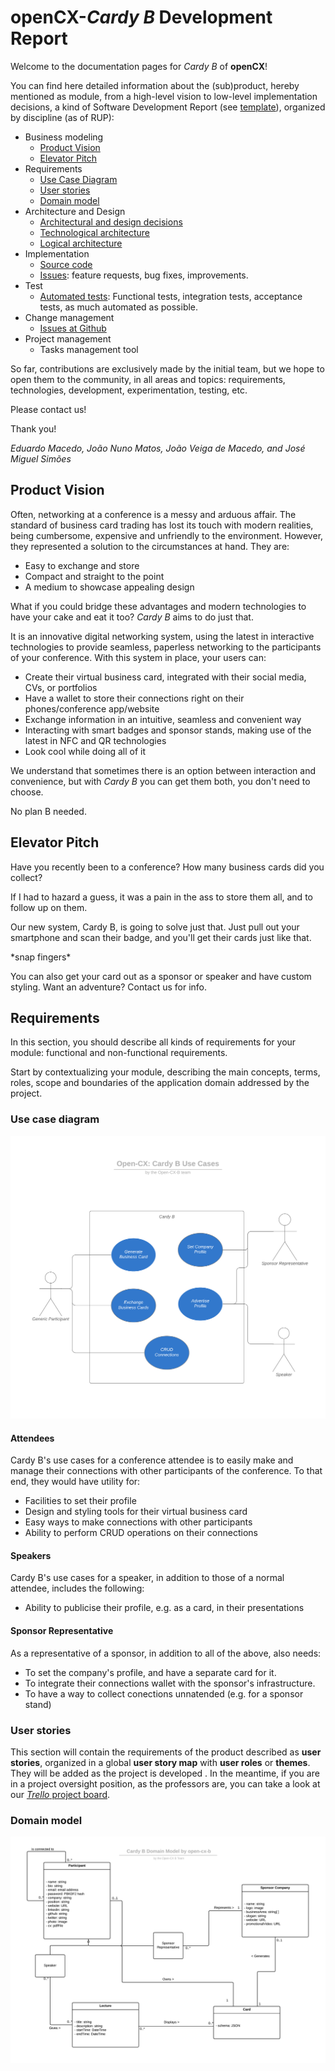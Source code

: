 # openCX-*Cardy B* Development Report

Welcome to the documentation pages for *Cardy B* of **openCX**!

You can find here detailed information about the (sub)product, hereby mentioned as module, from a high-level vision to low-level implementation decisions, a kind of Software Development Report (see [template](https://github.com/softeng-feup/open-cx/blob/master/docs/templates/Development-Report.md)), organized by discipline (as of RUP):

* Business modeling
  * [Product Vision](#Product-Vision)
  * [Elevator Pitch](#Elevator-Pitch)
* Requirements
  * [Use Case Diagram](#Use-case-diagram)
  * [User stories](#User-stories)
  * [Domain model](#Domain-model)
* Architecture and Design
  * [Architectural and design decisions]()
  * [Technological architecture]()
  * [Logical architecture]()
* Implementation
  * [Source code]()
  * [Issues](): feature requests, bug fixes, improvements.
* Test
  * [Automated tests](): Functional tests, integration tests, acceptance tests, as much automated as possible.
* Change management
  * [Issues at Github]()
* Project management
  * Tasks management tool

So far, contributions are exclusively made by the initial team, but we hope to open them to the community, in all areas and topics: requirements, technologies, development, experimentation, testing, etc.

Please contact us!

Thank you!

*Eduardo Macedo, João Nuno Matos, João Veiga de Macedo, and José Miguel Simões*

## Product Vision
Often, networking at a conference is a messy and arduous affair. The standard
of business card trading has lost its touch with modern realities, being
cumbersome, expensive and unfriendly to the environment. However, they
represented a solution to the circumstances at hand. They are:

 * Easy to exchange and store
 * Compact and straight to the point
 * A medium to showcase appealing design

What if you could bridge these advantages and modern technologies to have your
cake and eat it too? *Cardy B* aims to do just that.

It is an innovative digital networking system, using the latest in interactive
technologies to provide seamless, paperless networking to the participants of
your conference. With this system in place, your users can:

 * Create their virtual business card, integrated with their social media, CVs,
 or portfolios
 * Have a wallet to store their connections right on their phones/conference
 app/website
 * Exchange information in an intuitive, seamless and convenient way
 * Interacting with smart badges and sponsor stands, making use of the latest
 in NFC and QR technologies
 * Look cool while doing all of it

We understand that sometimes there is an option between interaction and
convenience, but with *Cardy B* you can get them both, you don't need to
choose.

No plan B needed.

## Elevator Pitch
Have you recently been to a conference? How many business cards did you collect?

If I had to hazard a guess, it was a pain in the ass to  store them all, and to follow up on them.

Our new system, Cardy B, is going to solve just that. Just pull out your
smartphone and scan their badge, and you'll get their cards just like that.

\*snap fingers\*

You can also get your card out as a sponsor or speaker and have custom
styling. Want an adventure? Contact us for info.

## Requirements

In this section, you should describe all kinds of requirements for your module: functional and non-functional requirements.

Start by contextualizing your module, describing the main concepts, terms, roles, scope and boundaries of the application domain addressed by the project.

### Use case diagram

![Cardy B's use case diagram](use-case-diagram.png)

#### Attendees
Cardy B's use cases for a conference attendee is to easily make and manage
their connections with other participants of the conference. To that end, they
would have utility for:
  * Facilities to set their profile
  * Design and styling tools for their virtual business card
  * Easy ways to make connections with other participants
  * Ability to perform CRUD operations on their connections

#### Speakers
Cardy B's use cases for a speaker, in addition to those of a normal attendee,
includes the following:
  * Ability to publicise their profile, e.g. as a card, in their presentations

#### Sponsor Representative
As a representative of a sponsor, in addition to all of the above, also needs:
* To set the company's profile, and have a separate card for it.
* To integrate their connections wallet with the sponsor's infrastructure.
* To have a way to collect conections unnatended (e.g. for a sponsor stand)

### User stories

This section will contain the requirements of the product described as **user**
**stories**, organized in a global **user story map** with **user roles** or 
**themes**. They will be added as the project is developed . In the meantime,
if you are in a project oversight position, as the professors are, you can
take a look at our [*Trello* project board](https://trello.com/invite/b/9uMMeBil/f76ed72cb31577e2a3b75704a27ae99e/esof-cardy-%F0%9F%85%B1%EF%B8%8F).

### Domain model
![Cardy B's domain model diagram](domain-model.png)
